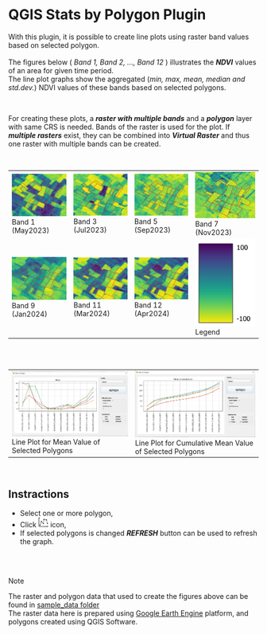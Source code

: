 # QGIS Stats by Polygon Plugin

With this plugin, it is possible to create line plots using raster band values based on selected polygon.<br/><br/>
The figures below ( *Band 1, Band 2, ..., Band 12* ) illustrates the **_NDVI_** values of an area for given time period.<br/>
The line plot graphs show the aggregated (*min, max, mean, median and std.dev.*) NDVI values of these bands based on selected polygons.

<br/>

For creating these plots, a **_raster with multiple bands_** and a **_polygon_** layer with same CRS is needed. Bands of the raster is used for the plot. If **_multiple rasters_** exist, they can be combined into **_Virtual Raster_** and thus one raster with multiple bands can be created.

<br/>

<table>
  <tr>
    <td><img width="225" src="../images/band_1.png"><br/>Band 1 (May2023)</td>
    <td><img width="225" src="../images/band_3.png"><br/>Band 3 (Jul2023)</td>
    <td><img width="225" src="../images/band_5.png"><br/>Band 5 (Sep2023)</td>
    <td><img width="225" src="../images/band_7.png"><br/>Band 7 (Nov2023)</td>
  </tr>
  <tr>    
    <td><img width="225" src="../images/band_9.png"><br/>Band 9 (Jan2024)</td>
    <td><img width="225" src="../images/band_12.png"><br/>Band 11 (Mar2024)</td>
    <td><img width="225" src="../images/band_12.png"><br/>Band 12 (Apr2024)</td>
    <td><img width="225" height="175" src="../images/legend.png">Legend</td>
  </tr> 
</table>

<br/>
<br/>

<table>
    <tr>
      <td colspan="2"><img width="475" src="../images/image_2.png"><br/>Line Plot for Mean Value of Selected Polygons</td>
      <td colspan="2"><img width="475" src="../images/image_3.png"><br/>Line Plot for Cumulative Mean Value of Selected Polygons</td>
  </tr>
</table>

<br/>

## Instractions <br/>
* Select one or more polygon,<br/>
* Click  <img width="20" src="./icon.png">  icon,<br/>
* If selected polygons is changed ***REFRESH*** button can be used to refresh the graph.

<br/>
<br/>

> [!NOTE]
> The raster and polygon data that used to create the figures above can be found in [sample_data folder](https://github.com/caliskanmurat/qgis_stats_by_polygon_plugin/tree/main/sample_data) <br/>
> The raster data here is prepared using [Google Earth Engine](https://earthengine.google.com/) platform, and polygons created using QGIS Software.





